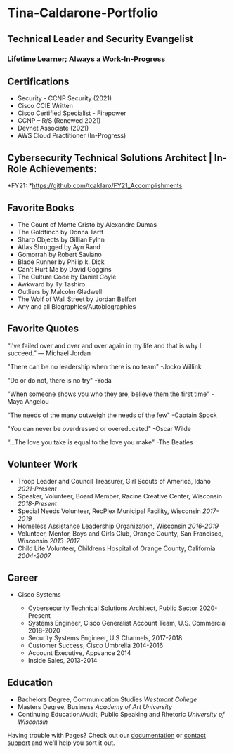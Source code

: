 # Tina-Caldarone-Portfolio
## Technical Leader and Security Evangelist
### Lifetime Learner; Always a Work-In-Progress

## Certifications

 * Security -  CCNP Security (2021)
  * Cisco CCIE Written
  * Cisco Certified Specialist - Firepower
 * CCNP – R/S (Renewed 2021)
 * Devnet Associate (2021)
 * AWS Cloud Practitioner (In-Progress)

## Cybersecurity Technical Solutions Architect | In-Role Achievements:

 *FY21:
    *https://github.com/tcaldaro/FY21_Accomplishments

## Favorite Books

  * The Count of Monte Cristo by Alexandre Dumas
  * The Goldfinch by Donna Tartt
  * Sharp Objects by Gillian Fylnn 
  * Atlas Shrugged by Ayn Rand
  * Gomorrah by Robert Saviano
  * Blade Runner by Philip k. Dick
  * Can't Hurt Me by David Goggins
  * The Culture Code by Daniel Coyle
  * Awkward by Ty Tashiro
  * Outliers by Malcolm Gladwell
  * The Wolf of Wall Street by Jordan Belfort
  * Any and all Biographies/Autobiographies

## Favorite Quotes

 “I've failed over and over and over again in my life and that is why I succeed.”
   ― Michael Jordan

 "There can be no leadership when there is no team"
   -Jocko Willink
  
 "Do or do not, there is no try"
   -Yoda
  
 "When someone shows you who they are, believe them the first time"
   -Maya Angelou
  
 “The needs of the many outweigh the needs of the few"
   -Captain Spock
    
 "You can never be overdressed or overeducated"
    -Oscar Wilde
    
 “...The love you take is equal to the love you make”
     -The Beatles
  
## Volunteer Work

  * Troop Leader and Council Treasurer, Girl Scouts of America, Idaho *2021-Present*
  * Speaker, Volunteer, Board Member, Racine Creative Center, Wisconsin *2018-Present*
  * Special Needs Volunteer, RecPlex Municipal Facility, Wisconsin *2017-2019*
  * Homeless Assistance Leadership Organization, Wisconsin *2016-2019*
  * Volunteer, Mentor, Boys and Girls Club, Orange County, San Francisco, Wisconsin *2013-2017*
  * Child Life Volunteer, Childrens Hospital of Orange County, California *2004-2007*
    
## Career

* Cisco Systems 

  * Cybersecurity Technical Solutions Architect, Public Sector 2020-Present
  * Systems Engineer, Cisco Generalist Account Team,  U.S. Commercial 2018-2020
  * Security Systems Engineer, U.S Channels, 2017-2018
  * Customer Success, Cisco Umbrella 2014-2016
  * Account Executive, Appvance 2014
  * Inside Sales, 2013-2014
  

## Education

 * Bachelors Degree, Communication Studies *Westmont College*
 * Masters Degree, Business *Academy of Art University*
 * Continuing Education/Audit, Public Speaking and Rhetoric *University of Wisconsin*


Having trouble with Pages? Check out our [documentation](https://docs.github.com/categories/github-pages-basics/) or [contact support](https://support.github.com/contact) and we’ll help you sort it out.
